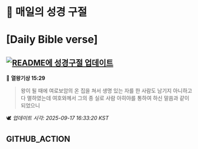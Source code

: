 # 🙏 매일의 성경 구절
# [Daily Bible verse]
## [![README에 성경구절 업데이트](https://github.com/DONGSUKA/first_test/actions/workflows/update-readme-bible.yml/badge.svg)](https://github.com/DONGSUKA/first_test/actions/workflows/update-readme-bible.yml)
<!-- START_BIBLE_VERSE -->
📖 **열왕기상 15:29**
> 왕이 될 때에 여로보암의 온 집을 쳐서 생명 있는 자를 한 사람도 남기지 아니하고 다 멸하였는데 여호와께서 그의 종 실로 사람 아히야를 통하여 하신 말씀과 같이 되었으니

🕊️ _업데이트 시각: 2025-09-17 16:33:20 KST_
  <!-- END_BIBLE_VERSE -->
## GITHUB_ACTION
